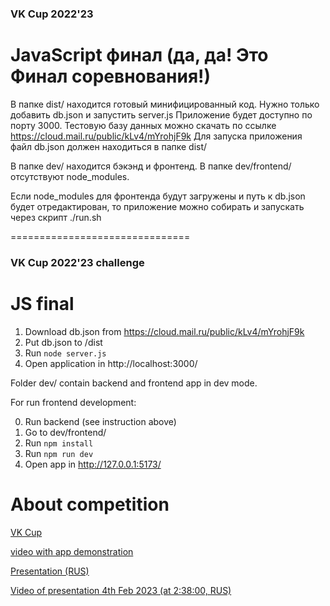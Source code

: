 ### VK Cup 2022'23

# JavaScript финал (да, да! Это Финал соревнования!)

В папке dist/ находится готовый минифицированный код. Нужно только добавить db.json и запустить server.js Приложение будет доступно по порту 3000.
Тестовую базу данных можно скачать по ссылке https://cloud.mail.ru/public/kLv4/mYrohjF9k
Для запуска приложения файл db.json должен находиться в папке dist/  

В папке dev/ находится бэкэнд и фронтенд. В папке dev/frontend/ отсутствуют node_modules. 

Если node_modules для фронтенда будут загружены и путь к db.json будет отредактирован, то приложение можно собирать и 
запускать через скрипт ./run.sh 

===============================

### VK Cup 2022'23 challenge

# JS final

1. Download db.json from https://cloud.mail.ru/public/kLv4/mYrohjF9k
2. Put db.json to /dist
3. Run `node server.js`
4. Open application in http://localhost:3000/

Folder dev/ contain backend and frontend app in dev mode.

For run frontend development:

0. Run backend (see instruction above)
1. Go to dev/frontend/ 
2. Run `npm install`
3. Run `npm run dev`
4. Open app in http://127.0.0.1:5173/

# About competition

[VK Cup](https://vk.com/cup)

[video with app demonstration](https://youtu.be/VmhFuMNUEf8)

[Presentation (RUS)](https://docs.google.com/presentation/d/11sMMqOR_xKrMm-wCziM8oaZv7xS1estSMZhvXLM79yc/edit?usp=sharing)

[Video of presentation 4th Feb 2023 (at 2:38:00, RUS)](https://vk.com/video/@cup?z=video-41208167_456239056%2Fclub41208167%2Fpl_-41208167_-2)
